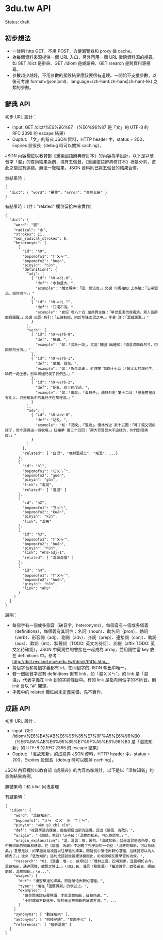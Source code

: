 3du.tw API
==========

Status: draft

初步想法
--------
* 一律用 http GET，不用 POST，方便瀏覽器和 proxy 做 cache。
* 為每個資料來源提供一個 URL 入口，另外再用一個 URL 做跨資料源的搜尋。如 GET /dict 是辭典、GET /idiom 是成語典、GET /search 是跨資料源搜尋。
* 參數越少越好，不用參數的預設結果應該要很有道理。一開始不支援參數，以後可考慮 format=(json|xml)、language=(zh-hant|zh-hans|zh-hant-hk) 之類的參數。


辭典 API
--------

初步 URL 設計：
* Input: GET /dict/%E6%96%87 （%E6%96%87 是「文」的 UTF-8 的 RFC 2396 的 escape 結果）
* Ouptut: 「文」的辭典 JSON 資料，HTTP header 中，status = 200，Expires 設很長（debug 時可以關掉 caching）。

JSON 內容欄位以教育部《重編國語辭典修訂本》的內容為準設計，以下是以破音字「混」的查詢結果為例，混有五個音，《重編國語辭典修訂本》裡是分列，彼此之間沒有連結，無法一覽結果，JSON 資料則已將五個音的結果合併。

無結果時：

    {
      "dict": { "word": "要重", "error": "查無此辭" }
    }

有結果時：（註："related" 欄位留給未來實作）

    {
      "dict": {
        "word": "混",
        "radical": "水",
        "strokes": 11,
        "non_radical_strokes": 8,
        "heteronyms": [
          {
            "id": "h0",
            "bopomofo1": "ㄏㄨㄣˋ",
            "bopomofo2": "huèn",
            "pinyin": "hùn",
            "definitions": {
              "adj": [
                { "id": "h0-adj-0",
                  "def": "水勢盛大。",
                  "example": "說文解字：「混，豐流也。」文選˙司馬相如˙上林賦：「汩乎混流，順阿而下。」"
                },
                { "id": "h0-adj-1",
                  "def": "汙濁不清。",
                  "example": "史記˙卷八十四˙屈原賈生傳：「舉世混濁而我獨清，眾人皆醉而我獨醒。」文選˙班固˙典引：「五德初始，同於草昧玄混之中。」李善˙注：「混猶溷濁。」"
                }
              ],
              "verb": [
                { "id": "h0-verb-0",
                  "def": "摻雜。",
                  "example": "如：「混為一談」。文選˙班固˙幽通賦：「道混成而自然兮，術同原而分流。」"
                },
                { "id": "h0-verb-1",
                  "def": "蒙騙、冒充。",
                  "example": "如：「魚目混珠」。紅樓夢˙第四十七回：「姨太太的牌也生，咱們一處坐著，別叫鳳姐兒混了我們去。」"
                },
                { "id": "h0-verb-2",
                  "def": "胡亂、苟且的度過。",
                  "example": "如：「鬼混」、「混日子」。儒林外史˙第十二回：「思量房裡沒有別人，只是楊執中的蠢兒子在那裡混。」"
                }
              ],
              "adv": [
                { "id": "h0-adv-0",
                  "def": "胡亂。",
                  "example": "如：「混說」、「混搞」。儒林外史˙第十五回：「尋了錢又混用掉了，而今落得這一個收場。」紅樓夢˙第三十四回：「薛大哥哥從來不這樣的，你們別混猜度。」"
                }
              ]
            },
            "related": [ "白混", "噴射混凝土", "矇混", ...]
          },
          {
            "id": "h1",
            "bopomofo1": "ㄍㄨㄣˇ",
            "bopomofo2": "guěn",
            "pinyin": "gǔn",
            "link": "混混",
            "related": [ "混混" ]
          },
          {
            "id": "h2",
            "bopomofo1": "ㄎㄨㄣ",
            "bopomofo2": "kuēn",
            "pinyin": "kūn",
            "link": "混夷"
          },
          {
            "id": "h3",
            "bopomofo1": "ㄏㄨㄣˊ",
            "bopomofo2": "huén",
            "pinyin": "hún",
            "link": "#h0-adj-1",
            "related": [ "混頭混腦" ]
          },
          {
            "id": "h4",
            "bopomofo1": "ㄏㄨㄣˇ",
            "bopomofo2": "huěn",
            "pinyin": "hǔn",
            "link": "#h0"
          }
        ]
      }
    }

說明：
* 每個字有一個或多個音（破音字，heteronyms），每個音有一個或多個義（definitions），每個義有其詞性：名詞（noun）、助名詞（pron）、動詞（verb）、形容詞（adj）、副詞（adv）、介詞（prep）、連接詞（conj）、助詞（aux）、歎詞（int）、狀聲詞（TODO: 英文名待訂）、詞綴（affix TODO: 英文名待確認）。JSON 中同詞性的會接在一起成為 array，並用詞性當 key 放在 definitions 中。參考： http://dict.revised.moe.edu.tw/htm/ji/tf41c.htm。
* 每個字音和每個字義都有 id，在同個字的 JSON 輸出中唯一。
* 若一個破音字沒有 definitions 但有 link，如「混ㄍㄨㄣˇ」的 link 是「混混」，代表字義在 link 到的字詞條目中。有的 link 是指向同個字的不同音，則 link 會以 "#" 開頭。
* 字義中的 related 欄位尚未定義完備，先不實作。


成語 API
--------

初步 URL 設計：
* Input: GET /idiom/%E6%BA%AB%E6%95%85%E7%9F%A5%E6%96%B0 （%E6%BA%AB%E6%95%85%E7%9F%A5%E6%96%B0 是「溫故知新」的 UTF-8 的 RFC 2396 的 escape 結果）
* Ouptut: 「溫故知新」的成語典 JSON 資料，HTTP header 中，status = 200，Expires 設很長（debug 時可以關掉 caching）。

JSON 內容欄位以教育部《成語典》的內容為準設計，以下是以「溫故知新」的查詢結果為例。

無結果時：和 /dict 同法處理

有結果時：

    {
      "idiom": {
        "word": "溫故知新",
        "bopomofo1": "ㄨㄣ　ㄍㄨˋ　ㄓ　ㄒ｜ㄣ",
        "pinyin": "wēn gù zhī xīn",
        "def": "複習學過的課業，而能領悟出新的道理。語出《論語．為政》。",
        “origin": "《論語．為政》\n子曰：「溫故而知新，可以為師矣。」",
        "origin_explanation": "溫，溫習；故，舊的。「溫故知新」就是溫習過去所學，從中獲得新的知識和體會。在《論語．為政》中記載了孔子說的一句話：「溫故而知新，可以為師矣。」意思是說：如果能常常複習以往學過的課業，而能從中領悟出新的道理，這樣就可以為人師表了。」後來「溫故知新」這句成語就從這裡演變而出，用來說明反覆學習的功效。",
        "research": "01.《漢書．卷一○．成帝紀》：「儒林之官，四海淵原，宜皆明於古今，溫故知新，通達國體，故謂之博士。」\n02.晉．潘尼〈釋奠頌〉：「抽演微言，啟發道真，探幽窮賾，溫故知新。」\n...",
        "usages": {
          "def": "複習學過的課業，而能領悟出新的道理。",
          "type": "用在「溫舊得新」的表述上。",
          "examples": [
            "做學問應該反覆熟讀，才能溫故知新，日益精進。",
            "小明成績不斷進步，靠的是溫故知新的讀書方法。", ...
          ]
        }
        "synonyms": [ "數往知來" ],
        "antonyms": [ "抱殘守缺", "食而不化" ],
        “references": [ "知新溫故" ]
      }
    }
